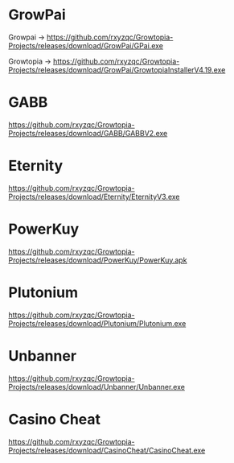 # GrowPai
Growpai -> https://github.com/rxyzqc/Growtopia-Projects/releases/download/GrowPai/GPai.exe

Growtopia -> https://github.com/rxyzqc/Growtopia-Projects/releases/download/GrowPai/GrowtopiaInstallerV4.19.exe

# GABB
https://github.com/rxyzqc/Growtopia-Projects/releases/download/GABB/GABBV2.exe

# Eternity
https://github.com/rxyzqc/Growtopia-Projects/releases/download/Eternity/EternityV3.exe

# PowerKuy
https://github.com/rxyzqc/Growtopia-Projects/releases/download/PowerKuy/PowerKuy.apk

# Plutonium
https://github.com/rxyzqc/Growtopia-Projects/releases/download/Plutonium/Plutonium.exe

# Unbanner
https://github.com/rxyzqc/Growtopia-Projects/releases/download/Unbanner/Unbanner.exe

# Casino Cheat
https://github.com/rxyzqc/Growtopia-Projects/releases/download/CasinoCheat/CasinoCheat.exe
